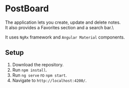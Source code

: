 # PostBoard

The application lets you create, update and delete notes.\
It also provides a Favorites section and a search bar.\

It uses `NgRx` framework and `Angular Material` components.

## Setup

1. Download the repository.
2. Run `npm install`.
3. Run `ng serve` ro `npm start`.
4. Navigate to `http://localhost:4200/`.